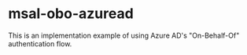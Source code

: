 # msal-obo-azuread

This is an implementation example of using Azure AD's "On-Behalf-Of" authentication flow.
